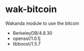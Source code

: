 wak-bitcoin
===========

Wakanda module to use the bitcoin

* BerkeleyDB/4.8.30
* openssl/1.0.1j
* libboost/1.5.7

